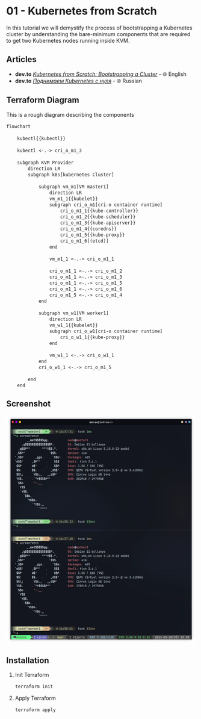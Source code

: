 # 01 - Kubernetes from Scratch

In this tutorial we will demystify the process of bootstrapping a Kubernetes cluster by understanding the bare-minimum components that are required to get two Kubernetes nodes running inside KVM.

## Articles

- **dev.to** [*Kubernetes from Scratch: Bootstrapping a Cluster*](https://dev.to/mbrav/kubernetes-from-scratch-bootstrapping-a-cluster-1bd5) - 🌐 English
- **dev.to** [*Поднимаем Kubernetes с нуля*](https://habr.com/ru/articles/734928/) - 🌐 Russian

## Terraform Diagram

This is a rough diagram describing the components

```mermaid
flowchart

    kubectl{{kubectl}}

    kubectl <-.-> cri_o_m1_3

    subgraph KVM Provider
        direction LR
        subgraph k8s[kubernetes Cluster]

            subgraph vm_m1[VM master1]
                direction LR
                vm_m1_1{{kubelet}}
                subgraph cri_o_m1[cri-o container runtime]
                    cri_o_m1_1{{kube-controller}}
                    cri_o_m1_2{{kube-scheduler}}
                    cri_o_m1_3{{kube-apiserver}}
                    cri_o_m1_4{{coredns}}
                    cri_o_m1_5{{kube-proxy}}
                    cri_o_m1_6[(etcd)]
                end

                vm_m1_1 <-.-> cri_o_m1_1

                cri_o_m1_1 <-.-> cri_o_m1_2
                cri_o_m1_1 <-.-> cri_o_m1_3
                cri_o_m1_1 <-.-> cri_o_m1_5
                cri_o_m1_1 <-.-> cri_o_m1_6
                cri_o_m1_5 <-.-> cri_o_m1_4
            end

            subgraph vm_w1[VM worker1]
                direction LR
                vm_w1_1{{kubelet}}
                subgraph cri_o_w1[cri-o container runtime]
                    cri_o_w1_1{{kube-proxy}}
                end

                vm_w1_1 <-.-> cri_o_w1_1
            end
            cri_o_w1_1 <-.-> cri_o_m1_5

        end
    end

```

## Screenshot

![](screenshot.webp)

## Installation

1. Init Terraform
   ```bash
   terraform init
   ```

2. Apply Terraform
   ```bash
   terraform apply
   ```
